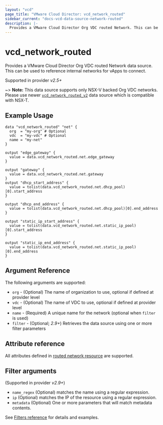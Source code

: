 ```yaml
---
layout: "vcd"
page_title: "VMware Cloud Director: vcd_network_routed"
sidebar_current: "docs-vcd-data-source-network-routed"
description: |-
  Provides a VMware Cloud Director Org VDC routed Network. This can be used to reference internal networks for vApps to connect.
---
```


# vcd\_network\_routed

Provides a VMware Cloud Director Org VDC routed Network data source. This can be used to reference internal networks for vApps to connect.

Supported in provider *v2.5+*

~> **Note:** This data source supports only NSX-V backed Org VDC networks.
Please use newer [`vcd_network_routed_v2`](/providers/vmware/vcd/latest/docs/data-sources/network_routed_v2.html)
data source which is compatible with NSX-T.

## Example Usage

```hcl
data "vcd_network_routed" "net" {
  org  = "my-org" # Optional
  vdc  = "my-vdc" # Optional
  name = "my-net"
}

output "edge_gateway" {
  value = data.vcd_network_routed.net.edge_gateway
}

output "gateway" {
  value = data.vcd_network_routed.net.gateway
}
output "dhcp_start_address" {
  value = tolist(data.vcd_network_routed.net.dhcp_pool)[0].start_address
}

output "dhcp_end_address" {
  value = tolist(data.vcd_network_routed.net.dhcp_pool)[0].end_address
}

output "static_ip_start_address" {
  value = tolist(data.vcd_network_routed.net.static_ip_pool)[0].start_address
}

output "static_ip_end_address" {
  value = tolist(data.vcd_network_routed.net.static_ip_pool)[0].end_address
}
```

## Argument Reference

The following arguments are supported:

* `org` - (Optional) The name of organization to use, optional if defined at provider level
* `vdc` - (Optional) The name of VDC to use, optional if defined at provider level
* `name` - (Required) A unique name for the network (optional when `filter` is used)
* `filter` - (Optional; *2.9+*) Retrieves the data source using one or more filter parameters

## Attribute reference

All attributes defined in [routed network resource](/providers/vmware/vcd/latest/docs/resources/network_routed.html#attribute-reference) are supported.

## Filter arguments

(Supported in provider *v2.9+*)

* `name_regex` (Optional) matches the name using a regular expression.
* `ip` (Optional) matches the IP of the resource using a regular expression.
* `metadata` (Optional) One or more parameters that will match metadata contents.

See [Filters reference](/docs/providers/vcd/guides/data_source_filters.html) for details and examples.

